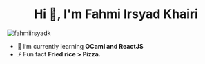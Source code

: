 <h1 align="center">Hi 👋, I'm Fahmi Irsyad Khairi</h1>
<p align="left"> <img src="https://komarev.com/ghpvc/?username=fahmiirsyadk" alt="fahmiirsyadk" /> </p>

- 🌱 I’m currently learning **OCaml and ReactJS**
- ⚡ Fun fact **Fried rice > Pizza.**
